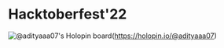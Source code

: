 # Hacktoberfest'22

![@adityaaa07's Holopin board](https://holopin.me/adityaaa07)(https://holopin.io/@adityaaa07)
